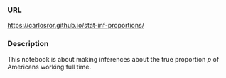 ### URL

https://carlosror.github.io/stat-inf-proportions/

### Description

This notebook is about making inferences about the true proportion $p$ 
of Americans working full time.

